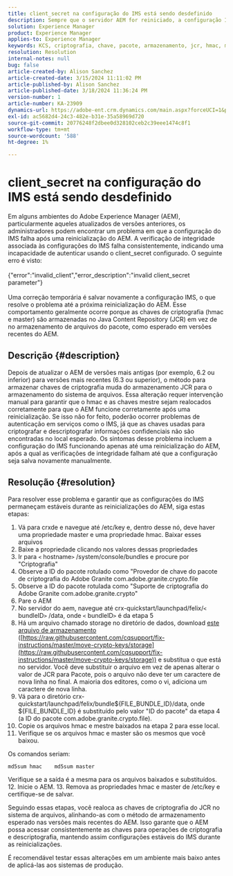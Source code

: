 ```yaml
---
title: client_secret na configuração do IMS está sendo desdefinido
description: Sempre que o servidor AEM for reiniciado, a configuração IMS deixará de funcionar e o usuário terá que entrar na configuração e salvá-la novamente.
solution: Experience Manager
product: Experience Manager
applies-to: Experience Manager
keywords: KCS, criptografia, chave, pacote, armazenamento, jcr, hmac, mestre
resolution: Resolution
internal-notes: null
bug: false
article-created-by: Alison Sanchez
article-created-date: 3/15/2024 11:11:02 PM
article-published-by: Alison Sanchez
article-published-date: 3/18/2024 11:36:24 PM
version-number: 1
article-number: KA-23909
dynamics-url: https://adobe-ent.crm.dynamics.com/main.aspx?forceUCI=1&pagetype=entityrecord&etn=knowledgearticle&id=10374947-21e3-ee11-904c-6045bd006b25
exl-id: ac5682d4-24c3-482e-b31e-35a58969d720
source-git-commit: 20776248f2dbee0d328102ceb2c39eee1474c8f1
workflow-type: tm+mt
source-wordcount: '588'
ht-degree: 1%

---
```


# client_secret na configuração do IMS está sendo desdefinido


Em alguns ambientes do Adobe Experience Manager (AEM), particularmente aqueles atualizados de versões anteriores, os administradores podem encontrar um problema em que a configuração do IMS falha após uma reinicialização do AEM. A verificação de integridade associada às configurações do IMS falha consistentemente, indicando uma incapacidade de autenticar usando o client_secret configurado. O seguinte erro é visto:
<br><br>{&quot;error&quot;:&quot;invalid_client&quot;,&quot;error_description&quot;:&quot;invalid client_secret parameter&quot;}<br><br>
Uma correção temporária é salvar novamente a configuração IMS, o que resolve o problema até a próxima reinicialização do AEM. Esse comportamento geralmente ocorre porque as chaves de criptografia (hmac e master) são armazenadas no Java Content Repository (JCR) em vez de no armazenamento de arquivos do pacote, como esperado em versões recentes do AEM.

## Descrição {#description}


Depois de atualizar o AEM de versões mais antigas (por exemplo, 6.2 ou inferior) para versões mais recentes (6.3 ou superior), o método para armazenar chaves de criptografia muda do armazenamento JCR para o armazenamento do sistema de arquivos. Essa alteração requer intervenção manual para garantir que o hmac e as chaves mestre sejam realocados corretamente para que o AEM funcione corretamente após uma reinicialização. Se isso não for feito, poderão ocorrer problemas de autenticação em serviços como o IMS, já que as chaves usadas para criptografar e descriptografar informações confidenciais não são encontradas no local esperado. Os sintomas desse problema incluem a configuração do IMS funcionando apenas até uma reinicialização do AEM, após a qual as verificações de integridade falham até que a configuração seja salva novamente manualmente.


## Resolução {#resolution}


Para resolver esse problema e garantir que as configurações do IMS permaneçam estáveis durante as reinicializações do AEM, siga estas etapas:

1. Vá para crxde e navegue até /etc/key e, dentro desse nó, deve haver uma propriedade master e uma propriedade hmac. Baixar esses arquivos
2. Baixe a propriedade clicando nos valores dessas propriedades
3. Ir para `<` hostname`>` /system/console/bundles e procure por &quot;Criptografia&quot;
4. Observe a ID do pacote rotulado como &quot;Provedor de chave do pacote de criptografia do Adobe Granite com.adobe.granite.crypto.file
5. Observe a ID do pacote rotulada como &quot;Suporte de criptografia do Adobe Granite com.adobe.granite.crypto&quot;
6. Pare o AEM
7. No servidor do aem, navegue até crx-quickstart/launchpad/felix/`<` bundleID`>` /data, onde `<` bundleID`>`  é da etapa 5
8. Há um arquivo chamado storage no diretório de dados, download [este arquivo de armazenamento](https://raw.githubusercontent.com/cqsupport/fix-instructions/master/move-crypto-keys/storage) ([https://raw.githubusercontent.com/cqsupport/fix-instructions/master/move-crypto-keys/storage](https://raw.githubusercontent.com/cqsupport/fix-instructions/master/move-crypto-keys/storage)) e substitua o que está no servidor. Você deve substituir o arquivo em vez de apenas alterar o valor de JCR para Pacote, pois o arquivo não deve ter um caractere de nova linha no final. A maioria dos editores, como o vi, adiciona um caractere de nova linha.
9. Vá para o diretório crx-quickstart/launchpad/felix/bundle${FILE_BUNDLE_ID}/data, onde ${FILE_BUNDLE_ID} é substituído pelo valor &quot;ID do pacote&quot; da etapa 4 (a ID do pacote com.adobe.granite.crypto.file).
10. Copie os arquivos hmac e mestre baixados na etapa 2 para esse local.
11. Verifique se os arquivos hmac e master são os mesmos que você baixou.

   Os comandos seriam:




   ```
   md5sum hmac    md5sum master
   ```



   Verifique se a saída é a mesma para os arquivos baixados e substituídos.
12. Inicie o AEM.
13. Remova as propriedades hmac e master de /etc/key e certifique-se de salvar.


Seguindo essas etapas, você realoca as chaves de criptografia do JCR no sistema de arquivos, alinhando-as com o método de armazenamento esperado nas versões mais recentes do AEM. Isso garante que o AEM possa acessar consistentemente as chaves para operações de criptografia e descriptografia, mantendo assim configurações estáveis do IMS durante as reinicializações.

É recomendável testar essas alterações em um ambiente mais baixo antes de aplicá-las aos sistemas de produção.
